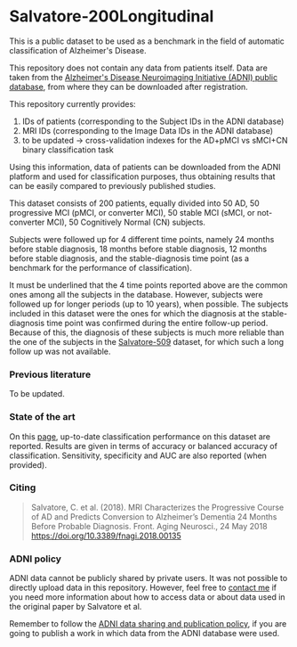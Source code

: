 # Salvatore-200Longitudinal
This is a public dataset to be used as a benchmark in the field of automatic classification of Alzheimer's Disease.

This repository does not contain any data from patients itself. Data are taken from the <a href="http://adni.loni.usc.edu/" target="_blank">Alzheimer's Disease Neuroimaging Initiative (ADNI) public database</a>, from where they can be downloaded after registration. 

This repository currently provides:
  1. IDs of patients (corresponding to the Subject IDs in the ADNI database)
  2. MRI IDs (corresponding to the Image Data IDs in the ADNI database)
  3. to be updated -> cross-validation indexes for the AD+pMCI vs sMCI+CN binary classification task

Using this information, data of patients can be downloaded from the ADNI platform and used for classification purposes, thus obtaining results that can be easily compared to previously published studies.

This dataset consists of 200 patients, equally divided into 50 AD, 50 progressive MCI (pMCI, or converter MCI), 50 stable MCI (sMCI, or not-converter MCI), 50 Cognitively Normal (CN) subjects.

Subjects were followed up for 4 different time points, namely 24 months before stable diagnosis, 18 months before stable diagnosis, 12 months before stable diagnosis, and the stable-diagnosis time point (as a benchmark for the performance of classification).

It must be underlined that the 4 time points reported above are the common ones among all the subjects in the database. However, subjects were followed up for longer periods (up to 10 years), when possible. The subjects included in this dataset were the ones for which the diagnosis at the stable-diagnosis time point was confirmed during the entire follow-up period. Because of this, the diagnosis of these subjects is much more reliable than the one of the subjects in the [Salvatore-509](https://github.com/christiansalvatore/Salvatore-509) dataset, for which such a long follow up was not available.

### Previous literature
To be updated.

### State of the art
On this [page](https://christiansalvatore.github.io/2016-10-20/is-this-alzheimer/#Salvatore-200Longitudinal), up-to-date classification performance on this dataset are reported. Results are given in terms of accuracy or balanced accuracy of classification. Sensitivity, specificity and AUC are also reported (when provided).

### Citing
>Salvatore, C. et al. (2018). MRI Characterizes the Progressive Course of AD and Predicts Conversion to Alzheimer’s Dementia 24 Months Before Probable Diagnosis. Front. Aging Neurosci., 24 May 2018 https://doi.org/10.3389/fnagi.2018.00135

### ADNI policy
ADNI data cannot be publicly shared by private users. It was not possible to directly upload data in this repository. However, feel free to <a href="mailto:christian.salvatore@ibfm.cnr.it">contact me</a> if you need more information about how to access data or about data used in the original paper by Salvatore et al.

Remember to follow the [ADNI data sharing and publication policy](http://adni.loni.usc.edu/wp-content/uploads/how_to_apply/ADNI_DSP_Policy.pdf), if you are going to publish a work in which data from the ADNI database were used.
